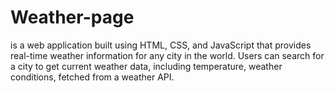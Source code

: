 # Weather-page
is a web application built using HTML, CSS, and JavaScript that provides real-time weather information for any city in the world. Users can search for a city to get current weather data, including temperature, weather conditions, fetched from a weather API. 

